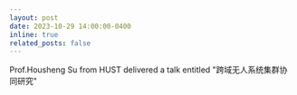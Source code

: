 ```yaml
---
layout: post
date: 2023-10-29 14:00:00-0400
inline: true
related_posts: false
---
```


Prof.Housheng Su from HUST delivered a talk entitled "跨域无人系统集群协同研究"
